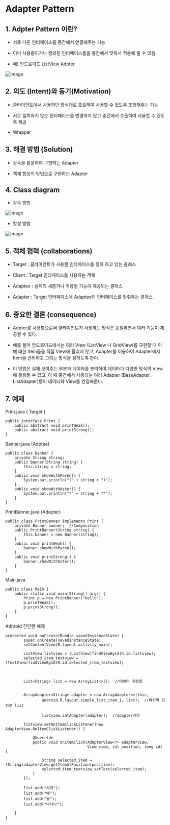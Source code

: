 # Adapter Pattern

## 1. Adpter Pattern 이란?


+ 서로 다른 인터페이스를 중간에서 연결해주는 기능


+ 이미 사용중이거나 정의된 인터페이스들을 중간에서 맞춰서 적용해 줄 수 있음


+ 예) 안드로이드 ListView Adpter

![image](https://github.com/kswdev/design-pattern/assets/92713670/f240c74a-139d-4ff1-a6ff-0f64943846a0)



## 2. 의도 (Intent)와 동기(Motivation)


+ 클라이언트에서 사용하던 방식대로 호출하여 사용할 수 있도록 조정해주는 기능


+ 서로 일치하지 않는 인터페이스를 변경하지 않고 중간에서 호출하여 사용할 수 있도록 제공


+ Wrapper



## 3. 해결 방법 (Solution)


+ 상속을 활용하여 구현하는 Adapter


+ 객체 합성의 방법으로 구현하는 Adapter



## 4. Class diagram

+ 상속 방법

![image](https://github.com/kswdev/design-pattern/assets/92713670/d93ee6db-cd0c-4188-b6d0-2270aa3508e4)


+ 합성 방법

![image](https://github.com/kswdev/design-pattern/assets/92713670/6e27325d-65e2-4262-93b8-2d308b13ac86)


## 5. 객체 협력 (collaborations)


+ Target : 클라이언트가 사용할 인터페이스를 정의 하고 있는 클래스


+ Client : Target 인터페이스를 사용하는 객체


+ Adaptee : 실제의 새롭거나 적용될 기능이 제공되는 클래스


+ Adapter : Target 인터페이스에 Adaptee의 인터페이스를 맞춰주는 클래스



## 6. 중요한 결론 (consequence)


+ Adpter를 사용함으로써 클라이언트가 사용하는 방식은 동일하면서 여러 기능이 제공될 수 있다.


+ 예를 들어 안드로이드에서는 여러 View (ListView 나 GridView)를 구현할 때 이에 대한 Item들을 직접 View에 올리지 않고, Adapter를 이용하여 Adapter에서 Item을 관리하고 그리는 방식을 정하도록 한다. 
+ 이 방법은 실제 보여주는 부분과 데이타를 분리하여 데이타가 다양한 방식의 View에 활용될 수 있고, 이 때 중간에서 사용되는 여러 Adapter (BaseAdapter, ListAdapter)등이 데이터와 View를 연결해준다.



## 7. 예제
Print.java ( Target )

```
public interface Print {
    public abstract void printWeak();
    public abstract void printStrong();
}
```

Banner.java (Adptee)

```
public class Banner {
    private String string;
    public Banner(String string) {
        this.string = string;
    }
    public void showWithParen() {
        System.out.println("(" + string + ")");
    }
    public void showWithAster() {
        System.out.println("*" + string + "*");
    }
}
```

PrintBanner.java (Adapter)

```
public class PrintBanner implements Print {
    private Banner banner;  //Composition
    public PrintBanner(String string) {
        this.banner = new Banner(string);
    }
    public void printWeak() {
        banner.showWithParen();
    }
    public void printStrong() {
        banner.showWithAster();
    }
}
```

Main.java

```
public class Main {
    public static void main(String[] args) {
        Print p = new PrintBanner("Hello");
        p.printWeak(); 
        p.printStrong();
    }
}
```

Adnroid 간단한 예제

```
protected void onCreate(Bundle savedInstanceState) {
        super.onCreate(savedInstanceState);
        setContentView(R.layout.activity_main);
 
        ListView listview = (ListView)findViewById(R.id.listview);
        selected_item_textview = (TextView)findViewById(R.id.selected_item_textview);
 
 
        
        List<String> list = new ArrayList<>();  //데이터 저장용
 
        
        ArrayAdapter<String> adapter = new ArrayAdapter<>(this,
                android.R.layout.simple_list_item_1, list);  //마지막 인자로 list
 
                listview.setAdapter(adapter);  //adapter지정
 
        listview.setOnItemClickListener(new AdapterView.OnItemClickListener() {
 
            @Override
            public void onItemClick(AdapterView<?> adapterView,
                                    View view, int position, long id) {
 
                String selected_item = (String)adapterView.getItemAtPosition(position);
                selected_item_textview.setText(selected_item);
            }
        });
         
        list.add("사과");
        list.add("배");
        list.add("귤");
        list.add("바나나");
      
    }
}
```
